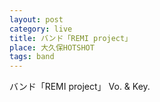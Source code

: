 ```yaml
---
layout: post
category: live
title: バンド「REMI project」
place: 大久保HOTSHOT
tags: band
---
```

バンド「REMI project」 Vo. & Key.